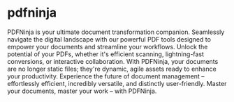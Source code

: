 # pdfninja
 PDFNinja is your ultimate document transformation companion. Seamlessly navigate the digital landscape with our powerful PDF tools designed to empower your documents and streamline your workflows. Unlock the potential of your PDFs, whether it's efficient scanning, lightning-fast conversions, or interactive collaboration. With PDFNinja, your documents are no longer static files; they're dynamic, agile assets ready to enhance your productivity. Experience the future of document management – effortlessly efficient, incredibly versatile, and distinctly user-friendly. Master your documents, master your work – with PDFNinja.
